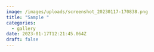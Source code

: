 ```yaml
---
image: /images/uploads/screenshot_20230117-170838.png
title: "Sample "
categories:
  - gallery
date: 2023-01-17T12:21:45.064Z
draft: false
---
```

